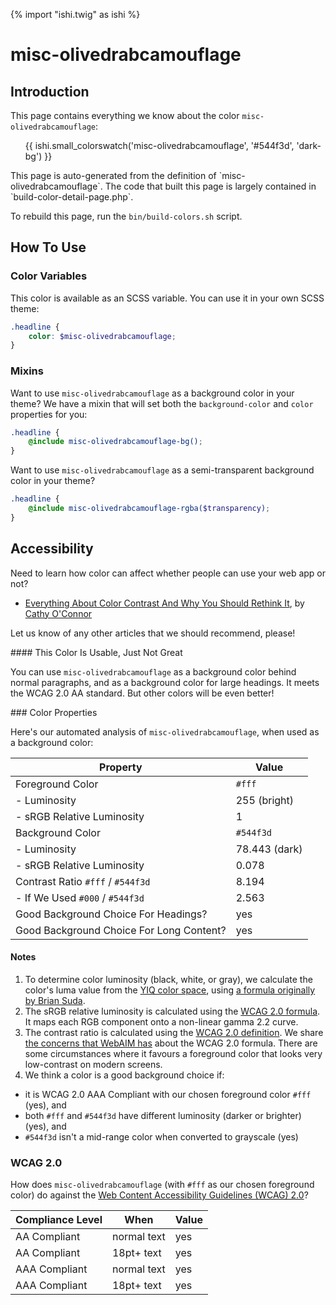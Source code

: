 {% import "ishi.twig" as ishi %}
# misc-olivedrabcamouflage

## Introduction

This page contains everything we know about the color `misc-olivedrabcamouflage`:

<div class="grid">
    <div class="cell">
        <div class="swatch">
            <ul>
                {{ ishi.small_colorswatch('misc-olivedrabcamouflage', '#544f3d', 'dark-bg') }}
            </ul>
        </div>
    </div>
</div>

<div class="callout attention" markdown="1">
This page is auto-generated from the definition of `misc-olivedrabcamouflage`. The code that built this page is largely contained in `build-color-detail-page.php`.

To rebuild this page, run the `bin/build-colors.sh` script.
</div>

## How To Use

### Color Variables

This color is available as an SCSS variable. You can use it in your own SCSS theme:

```scss
.headline {
    color: $misc-olivedrabcamouflage;
}
```

### Mixins

Want to use `misc-olivedrabcamouflage` as a background color in your theme? We have a mixin that will set both the `background-color` and `color` properties for you:

```scss
.headline {
    @include misc-olivedrabcamouflage-bg();
}
```

Want to use `misc-olivedrabcamouflage` as a semi-transparent background color in your theme?

```scss
.headline {
    @include misc-olivedrabcamouflage-rgba($transparency);
}
```

## Accessibility

Need to learn how color can affect whether people can use your web app or not?

* [Everything About Color Contrast And Why You Should Rethink It](https://www.smashingmagazine.com/2014/10/color-contrast-tips-and-tools-for-accessibility/), by [Cathy O'Connor](http://www.twitter.com/cagocon)

Let us know of any other articles that we should recommend, please!
<div class="callout warning" markdown="1">
#### This Color Is Usable, Just Not Great

You can use `misc-olivedrabcamouflage` as a background color behind normal paragraphs, and as a background color for large headings. It meets the WCAG 2.0 AA standard. But other colors will be even better!
</div>
### Color Properties

Here's our automated analysis of `misc-olivedrabcamouflage`, when used as a background color:

Property | Value
---------|------
Foreground Color | `#fff`
- Luminosity | 255 (bright)
- sRGB Relative Luminosity | 1
Background Color | `#544f3d`
- Luminosity | 78.443 (dark)
- sRGB Relative Luminosity | 0.078
Contrast Ratio `#fff` / `#544f3d` | 8.194
- If We Used `#000` / `#544f3d` | 2.563
Good Background Choice For Headings? | yes
Good Background Choice For Long Content? | yes

#### Notes

1. To determine color luminosity (black, white, or gray), we calculate the color's luma value from the [YIQ color space](https://en.wikipedia.org/wiki/YIQ), using [a formula originally by Brian Suda](https://24ways.org/2010/calculating-color-contrast/).
1. The sRGB relative luminosity is calculated using the [WCAG 2.0 formula](https://www.w3.org/TR/WCAG20/#relativeluminancedef). It maps each RGB component onto a non-linear gamma 2.2 curve.
1. The contrast ratio is calculated using the [WCAG 2.0 definition](https://www.w3.org/TR/2008/REC-WCAG20-20081211/#contrast-ratiodef). We share [the concerns that WebAIM has](http://webaim.org/blog/wcag-2-1-feedback/) about the WCAG 2.0 formula. There are some circumstances where it favours a foreground color that looks very low-contrast on modern screens.
1. We think a color is a good background choice if:
  - it is WCAG 2.0 AAA Compliant with our chosen foreground color `#fff` (yes), and
  - both `#fff` and `#544f3d` have different luminosity (darker or brighter) (yes), and
  - `#544f3d` isn't a mid-range color when converted to grayscale (yes)

### WCAG 2.0

How does `misc-olivedrabcamouflage` (with `#fff` as our chosen foreground color) do against the [Web Content Accessibility Guidelines (WCAG) 2.0](https://www.w3.org/TR/WCAG20/)?

Compliance Level | When | Value
-----------------|------|------
AA Compliant | normal text | yes
AA Compliant | 18pt+ text | yes
AAA Compliant | normal text | yes
AAA Compliant | 18pt+ text | yes